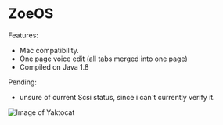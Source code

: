 # ZoeOS
Features:
* Mac compatibility.
* One page voice edit (all tabs merged into one page)
* Compiled on Java 1.8

Pending:
* unsure of current Scsi status, since i can´t currently verify it.

![Image of Yaktocat](https://octodex.github.com/images/yaktocat.png)
